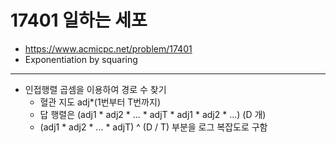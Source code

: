 # 17401	일하는 세포

- https://www.acmicpc.net/problem/17401
- Exponentiation by squaring
---
- 인접행렬 곱셈을 이용하여 경로 수 찾기
    - 혈관 지도 adj*(1번부터 T번까지)
    - 답 행렬은 (adj1 * adj2 * ... * adjT * adj1 * adj2 * ...) (D 개)
    - (adj1 * adj2 * ... * adjT) ^ (D / T) 부분을 로그 복잡도로 구함
